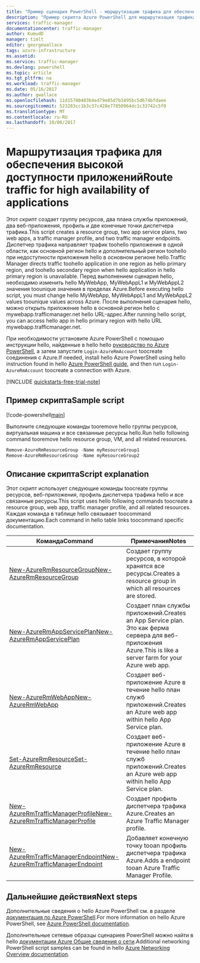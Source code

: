 ```yaml
---
title: "Пример сценария PowerShell - маршрутизацию трафика для обеспечения высокой доступности приложений aaaAzure | Документы Microsoft"
description: "Пример скрипта Azure PowerShell для маршрутизация трафика с целью обеспечения высокой доступности приложений."
services: traffic-manager
documentationcenter: traffic-manager
author: KumudD
manager: timlt
editor: georgewallace
tags: azure-infrastructure
ms.assetid: 
ms.service: traffic-manager
ms.devlang: powershell
ms.topic: article
ms.tgt_pltfrm: na
ms.workload: traffic-manager
ms.date: 05/16/2017
ms.author: gwallace
ms.openlocfilehash: 11d15780403b4ed79e85d7b3495bc5d674bfdaee
ms.sourcegitcommit: 523283cc1b3c37c428e77850964dc1c33742c5f0
ms.translationtype: MT
ms.contentlocale: ru-RU
ms.lasthandoff: 10/06/2017
---
```

# <a name="route-traffic-for-high-availability-of-applications"></a><span data-ttu-id="9d09d-103">Маршрутизация трафика для обеспечения высокой доступности приложений</span><span class="sxs-lookup"><span data-stu-id="9d09d-103">Route traffic for high availability of applications</span></span>

<span data-ttu-id="9d09d-104">Этот скрипт создает группу ресурсов, два плана службы приложений, два веб-приложения, профиль и две конечные точки диспетчера трафика.</span><span class="sxs-lookup"><span data-stu-id="9d09d-104">This script creates a resource group, two app service plans, two web apps, a traffic manager profile, and two traffic manager endpoints.</span></span> <span data-ttu-id="9d09d-105">Диспетчер трафика направляет трафик toohello приложения в одной области, как основной регион hello и дополнительный регион toohello при недоступности приложения hello в основном регионе hello.</span><span class="sxs-lookup"><span data-stu-id="9d09d-105">Traffic Manager directs traffic toohello application in one region as hello primary region, and toohello secondary region when hello application in hello primary region is unavailable.</span></span> <span data-ttu-id="9d09d-106">Перед выполнением сценария hello, необходимо изменить hello MyWebApp, MyWebAppL1 и MyWebAppL2 значения toounique значения в пределах Azure.</span><span class="sxs-lookup"><span data-stu-id="9d09d-106">Before executing hello script, you must change hello MyWebApp, MyWebAppL1 and MyWebAppL2 values toounique values across Azure.</span></span> <span data-ttu-id="9d09d-107">После выполнения сценария hello, можно открыть приложение hello в основной регион hello с mywebapp.trafficmanager.net hello URL-адрес.</span><span class="sxs-lookup"><span data-stu-id="9d09d-107">After running hello script, you can access hello app in hello primary region with hello URL mywebapp.trafficmanager.net.</span></span>

<span data-ttu-id="9d09d-108">При необходимости установите Azure PowerShell с помощью инструкции hello, найденные в hello hello [руководство по Azure PowerShell](https://docs.microsoft.com/powershell/azureps-cmdlets-docs/), а затем запустите `Login-AzureRmAccount` toocreate соединения с Azure.</span><span class="sxs-lookup"><span data-stu-id="9d09d-108">If needed, install hello Azure PowerShell using hello instruction found in hello [Azure PowerShell guide](https://docs.microsoft.com/powershell/azureps-cmdlets-docs/), and then run `Login-AzureRmAccount` toocreate a connection with Azure.</span></span>

[!INCLUDE [quickstarts-free-trial-note](../../../includes/quickstarts-free-trial-note.md)]

## <a name="sample-script"></a><span data-ttu-id="9d09d-109">Пример скрипта</span><span class="sxs-lookup"><span data-stu-id="9d09d-109">Sample script</span></span>

[!code-powershell[main](../../../powershell_scripts/traffic-manager/direct-traffic-for-increased-application-availability/direct-traffic-for-increased-application-availability.ps1 "Route traffic for high availability")]


<span data-ttu-id="9d09d-110">Выполните следующие команды tooremove hello группы ресурсов, виртуальная машина и все связанные ресурсы hello.</span><span class="sxs-lookup"><span data-stu-id="9d09d-110">Run hello following command tooremove hello resource group, VM, and all related resources.</span></span>

```powershell
Remove-AzureRmResourceGroup -Name myResourceGroup1
Remove-AzureRmResourceGroup -Name myResourceGroup2
```


## <a name="script-explanation"></a><span data-ttu-id="9d09d-111">Описание скрипта</span><span class="sxs-lookup"><span data-stu-id="9d09d-111">Script explanation</span></span>

<span data-ttu-id="9d09d-112">Этот скрипт использует следующие команды toocreate группы ресурсов, веб-приложения, профиль диспетчера трафика hello и все связанные ресурсы.</span><span class="sxs-lookup"><span data-stu-id="9d09d-112">This script uses hello following commands toocreate a resource group, web app, traffic manager profile, and all related resources.</span></span> <span data-ttu-id="9d09d-113">Каждая команда в таблице hello связывает toocommand документацию.</span><span class="sxs-lookup"><span data-stu-id="9d09d-113">Each command in hello table links toocommand specific documentation.</span></span>

| <span data-ttu-id="9d09d-114">Команда</span><span class="sxs-lookup"><span data-stu-id="9d09d-114">Command</span></span> | <span data-ttu-id="9d09d-115">Примечания</span><span class="sxs-lookup"><span data-stu-id="9d09d-115">Notes</span></span> |
|---|---|
| [<span data-ttu-id="9d09d-116">New-AzureRmResourceGroup</span><span class="sxs-lookup"><span data-stu-id="9d09d-116">New-AzureRmResourceGroup</span></span>](/powershell/module/azurerm.resources/new-azurermresourcegroup)  | <span data-ttu-id="9d09d-117">Создает группу ресурсов, в которой хранятся все ресурсы.</span><span class="sxs-lookup"><span data-stu-id="9d09d-117">Creates a resource group in which all resources are stored.</span></span> |
| [<span data-ttu-id="9d09d-118">New-AzureRmAppServicePlan</span><span class="sxs-lookup"><span data-stu-id="9d09d-118">New-AzureRmAppServicePlan</span></span>](/powershell/module/azurerm.websites/new-azurermappserviceplan) | <span data-ttu-id="9d09d-119">Создает план службы приложений.</span><span class="sxs-lookup"><span data-stu-id="9d09d-119">Creates an App Service plan.</span></span> <span data-ttu-id="9d09d-120">Это как ферма сервера для веб-приложения Azure.</span><span class="sxs-lookup"><span data-stu-id="9d09d-120">This is like a server farm for your Azure web app.</span></span> |
| [<span data-ttu-id="9d09d-121">New-AzureRmWebApp</span><span class="sxs-lookup"><span data-stu-id="9d09d-121">New-AzureRmWebApp</span></span>](/powershell/module/azurerm.websites/new-azurermwebapp) | <span data-ttu-id="9d09d-122">Создает веб-приложение Azure в течение hello план служб приложений.</span><span class="sxs-lookup"><span data-stu-id="9d09d-122">Creates an Azure web app within hello App Service plan.</span></span> |
| [<span data-ttu-id="9d09d-123">Set-AzureRmResource</span><span class="sxs-lookup"><span data-stu-id="9d09d-123">Set-AzureRmResource</span></span>](/powershell/module/azurerm.resources/new-azurermresource) | <span data-ttu-id="9d09d-124">Создает веб-приложение Azure в течение hello план служб приложений.</span><span class="sxs-lookup"><span data-stu-id="9d09d-124">Creates an Azure web app within hello App Service plan.</span></span> |
| [<span data-ttu-id="9d09d-125">New-AzureRmTrafficManagerProfile</span><span class="sxs-lookup"><span data-stu-id="9d09d-125">New-AzureRmTrafficManagerProfile</span></span>](/powershell/module/azurerm.trafficmanager/new-azurermtrafficmanagerprofile) | <span data-ttu-id="9d09d-126">Создает профиль диспетчера трафика Azure.</span><span class="sxs-lookup"><span data-stu-id="9d09d-126">Creates an Azure Traffic Manager profile.</span></span> |
| [<span data-ttu-id="9d09d-127">New-AzureRmTrafficManagerEndpoint</span><span class="sxs-lookup"><span data-stu-id="9d09d-127">New-AzureRmTrafficManagerEndpoint</span></span>](/powershell/module/azurerm.trafficmanager/new-azurermtrafficmanagerendpoint) | <span data-ttu-id="9d09d-128">Добавляет конечную точку tooan профиль диспетчера трафика Azure.</span><span class="sxs-lookup"><span data-stu-id="9d09d-128">Adds a endpoint tooan Azure Traffic Manager Profile.</span></span> |

## <a name="next-steps"></a><span data-ttu-id="9d09d-129">Дальнейшие действия</span><span class="sxs-lookup"><span data-stu-id="9d09d-129">Next steps</span></span>

<span data-ttu-id="9d09d-130">Дополнительные сведения о hello Azure PowerShell см. в разделе [документация по Azure PowerShell](https://docs.microsoft.com/powershell/azure/overview).</span><span class="sxs-lookup"><span data-stu-id="9d09d-130">For more information on hello Azure PowerShell, see [Azure PowerShell documentation](https://docs.microsoft.com/powershell/azure/overview).</span></span>

<span data-ttu-id="9d09d-131">Дополнительные сетевые образцы сценариев PowerShell можно найти в hello [документации Azure Общие сведения о сети](../powershell-samples.md?toc=%2fazure%2fnetworking%2ftoc.json).</span><span class="sxs-lookup"><span data-stu-id="9d09d-131">Additional networking PowerShell script samples can be found in hello [Azure Networking Overview documentation](../powershell-samples.md?toc=%2fazure%2fnetworking%2ftoc.json).</span></span>

